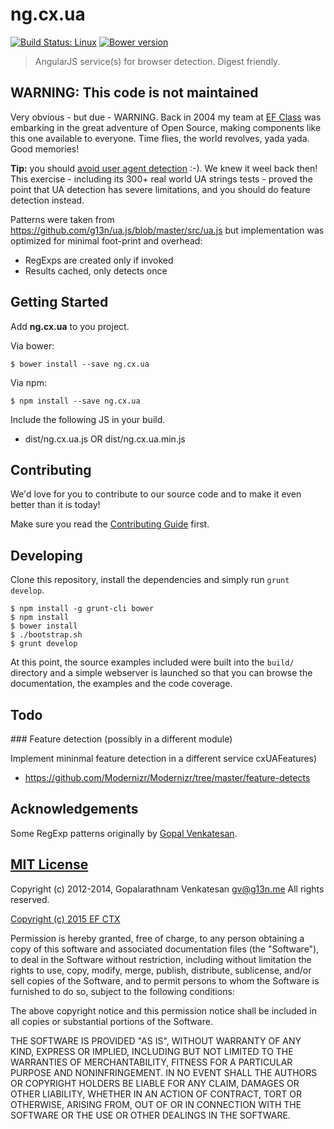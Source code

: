 # ng.cx.ua
[![Build Status: Linux](http://img.shields.io/travis/ef-ctx/ng.cx.ua/master.svg?style=flat-square)](https://travis-ci.org/ef-ctx/ng.cx.ua)
[![Bower version](http://img.shields.io/bower/v/ng.cx.ua.svg?style=flat-square)](git@github.com:ef-ctx/ng.cx.ua.git)

> AngularJS service(s) for browser detection. Digest friendly.

## WARNING: This code is not maintained

Very obvious - but due - WARNING. Back in 2004 my team at [EF Class](https://class.ef.com/) was embarking in the great adventure of Open Source, making components like this one available to everyone. Time flies, the world revolves, yada yada. Good memories!

**Tip:** you should [avoid user agent detection](https://developer.mozilla.org/en-US/docs/Web/HTTP/Browser_detection_using_the_user_agent#avoiding_user_agent_detection) :-). We knew it weel back then! This exercise - including its 300+ real world UA strings tests - proved the point that UA detection has severe limitations, and you should do feature detection instead.

Patterns were taken from https://github.com/g13n/ua.js/blob/master/src/ua.js but implementation was optimized for minimal
foot-print and overhead:
- RegExps are created only if invoked
- Results cached, only detects once



## Getting Started

Add **ng.cx.ua** to you project.

Via bower:

```
$ bower install --save ng.cx.ua
```

Via npm:

```
$ npm install --save ng.cx.ua
```

Include the following JS in your build.
- dist/ng.cx.ua.js OR dist/ng.cx.ua.min.js


## Contributing

We'd love for you to contribute to our source code and to make it even better than it is today!

Make sure you read the [Contributing Guide](CONTRIBUTING.md) first.


## Developing

Clone this repository, install the dependencies and simply run `grunt develop`.

```
$ npm install -g grunt-cli bower
$ npm install
$ bower install
$ ./bootstrap.sh
$ grunt develop
```

At this point, the source examples included were built into the `build/` directory and a simple webserver is launched so
that you can browse the documentation, the examples and the code coverage.


## Todo

### Feature detection (possibly in a different module)

Implement mininmal feature detection in a different service cxUAFeatures)
- https://github.com/Modernizr/Modernizr/tree/master/feature-detects


## Acknowledgements

Some RegExp patterns originally by [Gopal Venkatesan](https://github.com/g13n/ua.js/blob/master/src/ua.js).


## [MIT License](LICENSE)

Copyright (c) 2012-2014, Gopalarathnam Venkatesan <gv@g13n.me> All rights reserved.

[Copyright (c) 2015 EF CTX](https://raw.githubusercontent.com/EFEducationFirstMobile/oss/master/LICENSE)

Permission is hereby granted, free of charge, to any person obtaining a copy of
this software and associated documentation files (the "Software"), to deal in
the Software without restriction, including without limitation the rights to
use, copy, modify, merge, publish, distribute, sublicense, and/or sell copies of
the Software, and to permit persons to whom the Software is furnished to do so,
subject to the following conditions:

The above copyright notice and this permission notice shall be included in all
copies or substantial portions of the Software.

THE SOFTWARE IS PROVIDED "AS IS", WITHOUT WARRANTY OF ANY KIND, EXPRESS OR
IMPLIED, INCLUDING BUT NOT LIMITED TO THE WARRANTIES OF MERCHANTABILITY, FITNESS
FOR A PARTICULAR PURPOSE AND NONINFRINGEMENT. IN NO EVENT SHALL THE AUTHORS OR
COPYRIGHT HOLDERS BE LIABLE FOR ANY CLAIM, DAMAGES OR OTHER LIABILITY, WHETHER
IN AN ACTION OF CONTRACT, TORT OR OTHERWISE, ARISING FROM, OUT OF OR IN
CONNECTION WITH THE SOFTWARE OR THE USE OR OTHER DEALINGS IN THE SOFTWARE.

